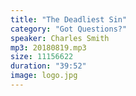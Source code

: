 ```yaml
---
title: "The Deadliest Sin"
category: "Got Questions?"
speaker: Charles Smith
mp3: 20180819.mp3
size: 11156622
duration: "39:52"
image: logo.jpg
---
```

